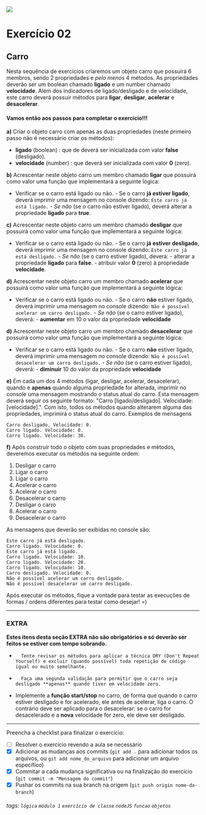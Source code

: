 ![](https://i.imgur.com/xG74tOh.png)

# Exercício 02

## Carro

Nesta sequência de exercícios criaremos um objeto carro que possuirá 6 membros, sendo 2 propriedades e _pelo menos_ 4 métodos.
As propriedades deverão ser um boolean chamado **ligado** e um number chamado **velocidade**.
Além dos indicadores de ligado/desligado e de velocidade, este carro deverá possuir métodos para **ligar**, **desligar**, **acelerar** e **desacelerar**.

#### Vamos então aos passos para completar o exercício!!!

**a)** Criar o objeto carro com apenas as duas propriedades (neste primeiro passo não é necessário criar os métodos):

-   **ligado** (boolean) : que de deverá ser inicializada com valor **false** (desligado).
-   **velocidade** (number) : que deverá ser inicializada com valor **0** (zero).

**b)** Acrescentar neste objeto carro um membro chamado **ligar** que possuirá como valor uma função que implementará a seguinte lógica:

-   Verificar se o carro está ligado ou não. - Se o carro **já estiver ligado**, deverá imprimir uma mensagem no console dizendo:
    `Este carro já está ligado.` - _Se não_ (se o carro não estiver ligado), deverá alterar a propriedade **ligado** para **true**.

**c)** Acrescentar neste objeto carro um membro chamado **desligar** que possuirá como valor uma função que implementará a seguinte lógica:

-   Verificar se o carro está ligado ou não. - Se o carro **já estiver desligado**, deverá imprimir uma mensagem no console dizendo:
    `Este carro já está desligado.` - _Se não_ (se o carro estiver ligado), deverá: - alterar a propriedade **ligado** para **false**. - atribuir valor **0** (zero) à propriedade **velocidade**.

**d)** Acrescentar neste objeto carro um membro chamado **acelerar** que possuirá como valor uma função que implementará a seguinte lógica:

-   Verificar se o carro está ligado ou não. - Se o carro **não** estiver ligado, deverá imprimir uma mensagem no console dizendo:
    `Não é possível acelerar um carro desligado.` - _Se não_ (se o carro estiver ligado), deverá: - **aumentar** em 10 o valor da propriedade **velocidade**

**d)** Acrescentar neste objeto carro um membro chamado **desacelerar** que possuirá como valor uma função que implementará a seguinte lógica:

-   Verificar se o carro está ligado ou não. - Se o carro **não** estiver ligado, deverá imprimir uma mensagem no console dizendo:
    `Não é possível desacelerar um carro desligado.` - _Se não_ (se o carro estiver ligado), deverá: - **diminuir** 10 do valor da propriedade **velocidade**

**e)** Em cada um dos 4 métodos (ligar, desligar, acelerar, desacelerar), quando e **apenas** quando alguma propriedade for alterada, imprimir no console uma mensagem mostrando o status atual do carro. Esta mensagem deverá seguir os seguinte formato: "Carro [ligado/desligado]. Velocidade: [velocidade].". Com isto, todos os métodos quando alterarem alguma das propriedades, imprimirá o status atual do carro.
Exemplos de mensagens

```
Carro desligado. Velocidade: 0.
Carro ligado. Velocidade: 0.
Carro ligado. Velocidade: 30.
```

**f)** Após construir todo o objeto com suas propriedades e métodos, deveremos executar os métodos na seguinte ordem:

1. Desligar o carro
2. Ligar o carro
3. Ligar o carro
4. Acelerar o carro
5. Acelerar o carro
6. Desacelerar o carro
7. Desligar o carro
8. Acelerar o carro
9. Desacelerar o carro

As mensagens que deverão ser exibidas no console são:

```
Este carro já está desligado.
Carro ligado. Velocidade: 0.
Este carro já está ligado.
Carro ligado. Velocidade: 10.
Carro ligado. Velocidade: 20.
Carro ligado. Velocidade: 10.
Carro desligado. Velocidade: 0.
Não é possível acelerar um carro desligado.
Não é possível desacelerar um carro desligado.
```

Após executar os métodos, fique a vontade para testar as execuções de formas / ordens diferentes para testar como desejar! =)

---

### EXTRA

**Estes itens desta seção EXTRA não são obrigatórios e só deverão ser feitos se estiver com tempo sobrando.**

-       Tente revisar os métodos para aplicar a técnica DRY (Don't Repeat Yourself) e excluir (quando possível) toda repetição de código igual ou muito semelhante.
-       Faça uma segunda validação para permitir que o carro seja desligado **apenas** quando tiver em velocidade zero.
-   Implemente a **função start/stop** no carro, de forma que quando o carro estiver desligado e for acelerado, ele antes de acelerar, liga o carro. O contrário deve ser aplicado para o desacelerar: se o carro for desacelerado e a **nova** velocidade for zero, ele deve ser desligado.

---

Preencha a checklist para finalizar o exercício:

-   [ ] Resolver o exercício revendo a aula se necessário
-   [x] Adicionar as mudanças aos commits (`git add .` para adicionar todos os arquivos, ou `git add nome_do_arquivo` para adicionar um arquivo específico)
-   [x] Commitar a cada mudança significativa ou na finalização do exercício (`git commit -m "Mensagem do commit"`)
-   [x] Pushar os commits na sua branch na origem (`git push origin nome-da-branch`)

###### tags: `lógica` `módulo 1` `exercício de classe` `nodeJS` `funcao` `objetos`
